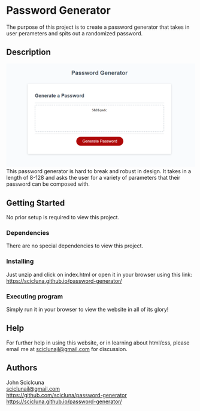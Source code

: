 # Password Generator

The purpose of this project is to create a password generator that takes in user perameters and spits out a randomized password.

## Description

![Website Screenshot](./assets/Screenshot%202022-12-11%20115421.png)
This password generator is hard to break and robust in design. It takes in a length of 8-128 and asks the user for a variety of parameters that their password can be composed with.

## Getting Started

No prior setup is required to view this project.

### Dependencies

There are no special dependencies to view this project.

### Installing

Just unzip and click on index.html or open it in your browser using this link: https://scicluna.github.io/password-generator/

### Executing program

Simply run it in your browser to view the website in all of its glory!

## Help

For further help in using this website, or in learning about html/css, please email me at sciclunajl@gmail.com for discussion.

## Authors

John Sciclcuna  
sciclunajl@gmail.com  
https://github.com/scicluna/password-generator  
https://scicluna.github.io/password-generator/
